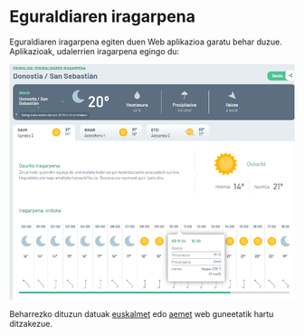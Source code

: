 # Eguraldiaren iragarpena

Eguraldiaren iragarpena egiten duen Web aplikazioa garatu behar duzue. Aplikazioak, udalerrien iragarpena egingo du:

![eguraldi-iragarpena](eguraldi-iragarpena.png)

Beharrezko dituzun datuak [euskalmet](https://www.euskalmet.euskadi.eus/hasiera/) edo [aemet](https://www.aemet.es/eu/portada) web guneetatik hartu ditzakezue.
